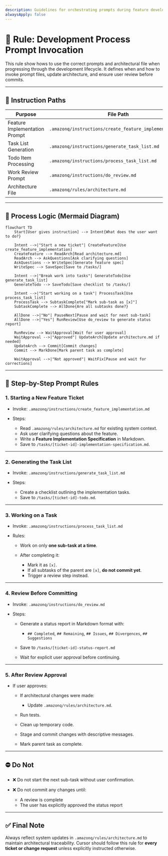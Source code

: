 ```yaml
---
description: Guidelines for orchestrating prompts during feature development
alwaysApply: false
---
```


# 🧠 Rule: Development Process Prompt Invocation

This rule show hows to use the correct prompts and architectural file when progressing through the development lifecycle. It defines when and how to invoke prompt files, update architecture, and ensure user review before commits.

---

## 📁 Instruction Paths

| Purpose                        | File Path                                                   |
|-------------------------------|-------------------------------------------------------------|
| Feature Implementation Prompt | `.amazonq/instructions/create_feature_implementation.md`    |
| Task List Generation          | `.amazonq/instructions/generate_task_list.md`               |
| Todo Item Processing          | `.amazonq/instructions/process_task_list.md`                |
| Work Review Prompt            | `.amazonq/instructions/do_review.md`                        |
| Architecture File             | `.amazonq/rules/architecture.md`                            |

---

## 🔁 Process Logic (Mermaid Diagram)

```mermaid
flowchart TD
    Start[User gives instruction] --> Intent{What does the user want to do?}

    Intent -->|"Start a new ticket"| CreateFeature[Use create_feature_implementation]
    CreateFeature --> ReadArch[Read architecture.md]
    ReadArch --> AskQuestions[Ask clarifying questions]
    AskQuestions --> WriteSpec[Generate feature spec]
    WriteSpec --> SaveSpec[Save to /tasks/]

    Intent -->|"Break work into tasks"| GenerateTodo[Use generate_task_list]
    GenerateTodo --> SaveTodo[Save checklist to /tasks/]

    Intent -->|"Start working on a task"| ProcessTask[Use process_task_list]
    ProcessTask --> SubtaskComplete["Mark sub-task as [x]"]
    SubtaskComplete --> AllDone{Are all subtasks done?}

    AllDone -->|"No"| PauseNext[Pause and wait for next sub-task]
    AllDone -->|"Yes"| RunReview[Use do_review to generate status report]

    RunReview --> WaitApproval[Wait for user approval]
    WaitApproval -->|"Approved"| UpdateArch[Update architecture.md if needed]
    UpdateArch --> Commit[Commit changes]
    Commit --> MarkDone[Mark parent task as complete]

    WaitApproval -->|"Not approved"| WaitFix[Pause and wait for corrections]
```

---

## 🧩 Step-by-Step Prompt Rules

### 1. Starting a New Feature Ticket

* Invoke: `.amazonq/instructions/create_feature_implementation.md`
* Steps:

  * Read `.amazonq/rules/architecture.md` for existing system context.
  * Ask user clarifying questions about the feature.
  * Write a **Feature Implementation Specification** in Markdown.
  * Save to `/tasks/[ticket-id]-implementation-specification.md`.

---

### 2. Generating the Task List

* Invoke: `.amazonq/instructions/generate_task_list.md`
* Steps:

  * Create a checklist outlining the implementation tasks.
  * Save to `/tasks/[ticket-id]-todo.md`.

---

### 3. Working on a Task

* Invoke: `.amazonq/instructions/process_task_list.md`
* Rules:

  * Work on only **one sub-task at a time**.
  * After completing it:

    * Mark it as `[x]`.
    * If all subtasks of the parent are `[x]`, **do not commit yet**.
    * Trigger a review step instead.

---

### 4. Review Before Committing

* Invoke: `.amazonq/instructions/do_review.md`
* Steps:

  * Generate a status report in Markdown format with:

    * `## Completed`, `## Remaining`, `## Issues`, `## Divergences`, `## Suggestions`
  * Save to `/tasks/[ticket-id]-status-report.md`
  * Wait for explicit user approval before continuing.

---

### 5. After Review Approval

* If user approves:

  * If architectural changes were made:

    * Update `.amazonq/rules/architecture.md`.
  * Run tests.
  * Clean up temporary code.
  * Stage and commit changes with descriptive messages.
  * Mark parent task as complete.

---

## ⛔ Do Not

* ❌ Do not start the next sub-task without user confirmation.
* ❌ Do not commit any changes until:

  * A review is complete
  * The user has explicitly approved the status report

---

## ✅ Final Note

Always reflect system updates in `.amazonq/rules/architecture.md` to maintain architectural traceability. Cursor should follow this rule for **every ticket or change request** unless explicitly instructed otherwise.

